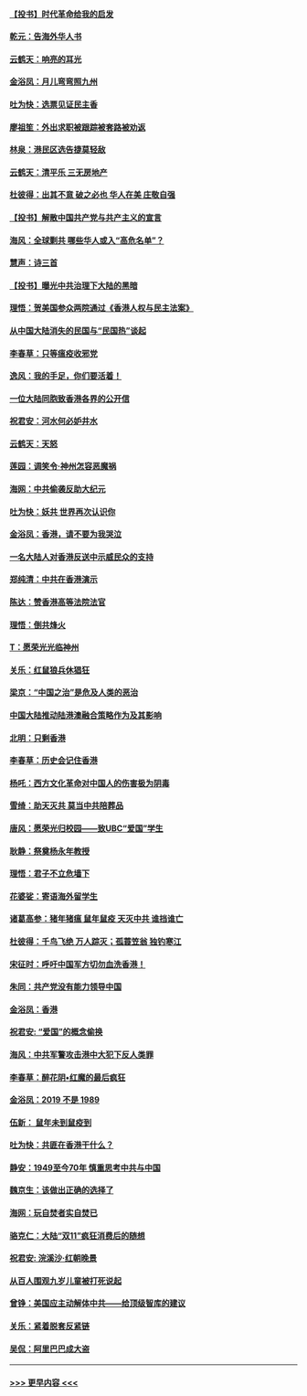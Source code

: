 #### [【投书】时代革命给我的启发](../pages/nsc993/n11684287.md?t=11281444) 
#### [乾元：告海外华人书](../pages/nsc993/n11684044.md?t=11281444) 
#### [云鹤天：响亮的耳光](../pages/nsc993/n11684254.md?t=11281444) 
#### [金浴凤：月儿弯弯照九州](../pages/nsc993/n11684231.md?t=11281444) 
#### [吐为快：选票见证民主香](../pages/nsc993/n11684206.md?t=11281444) 
#### [廖祖笙：外出求职被跟踪被套路被劝返](../pages/nsc993/n11683874.md?t=11281444) 
#### [林泉：港民区选告捷莫轻敌](../pages/nsc993/n11683930.md?t=11281444) 
#### [云鹤天：清平乐 三无房地产](../pages/nsc993/n11681521.md?t=11281444) 
#### [杜彼得：出其不意 破之必也 华人在美 庄敬自强](../pages/nsc993/n11679554.md?t=11281444) 
#### [【投书】解散中国共产党与共产主义的宣言](../pages/nsc993/n11679177.md?t=11281444) 
#### [海风：全球剿共 哪些华人或入“高危名单”？](../pages/nsc993/n11678617.md?t=11281444) 
#### [慧声：诗三首](../pages/nsc993/n11678848.md?t=11281444) 
#### [【投书】曝光中共治理下大陆的黑暗](../pages/nsc993/n11678674.md?t=11281444) 
#### [理悟：贺美国参众两院通过《香港人权与民主法案》](../pages/nsc993/n11678104.md?t=11281444) 
#### [从中国大陆消失的民国与“民国热”谈起](../pages/nsc993/n11678075.md?t=11281444) 
#### [李春草：只等瘟疫收邪党](../pages/nsc993/n11677308.md?t=11281444) 
#### [逸风：我的手足，你们要活着！](../pages/nsc993/n11676352.md?t=11281444) 
#### [一位大陆同胞致香港各界的公开信](../pages/nsc993/n11675761.md?t=11281444) 
#### [祝君安：河水何必妒井水](../pages/nsc993/n11675746.md?t=11281444) 
#### [云鹤天：天怒](../pages/nsc993/n11675718.md?t=11281444) 
#### [莲园：调笑令‧神州怎容恶魔祸](../pages/nsc993/n11675648.md?t=11281444) 
#### [海网：中共偷袭反助大纪元](../pages/nsc993/n11673515.md?t=11281444) 
#### [吐为快：妖共 世界再次认识你](../pages/nsc993/n11673506.md?t=11281444) 
#### [金浴凤：香港，请不要为我哭泣](../pages/nsc993/n11673248.md?t=11281444) 
#### [一名大陆人对香港反送中示威民众的支持](../pages/nsc993/n11672615.md?t=11281444) 
#### [郑纯清：中共在香港演示](../pages/nsc993/n11670539.md?t=11281444) 
#### [陈达：赞香港高等法院法官](../pages/nsc993/n11669542.md?t=11281444) 
#### [理悟：倒共烽火](../pages/nsc993/n11668844.md?t=11281444) 
#### [T：愿荣光光临神州](../pages/nsc993/n11668421.md?t=11281444) 
#### [关乐：红鼠狼兵休猖狂](../pages/nsc993/n11668378.md?t=11281444) 
#### [梁京：“中国之治”是危及人类的恶治](../pages/nsc993/n11668328.md?t=11281444) 
#### [中国大陆推动陆港澳融合策略作为及其影响](../pages/nsc993/n11668157.md?t=11281444) 
#### [北明：只剩香港](../pages/nsc993/n11668002.md?t=11281444) 
#### [李春草：历史会记住香港](../pages/nsc993/n11667927.md?t=11281444) 
#### [杨吒：西方文化革命对中国人的伤害极为阴毒](../pages/nsc993/n11664521.md?t=11281444) 
#### [雪绮：助天灭共 莫当中共陪葬品](../pages/nsc993/n11662650.md?t=11281444) 
#### [唐风：愿荣光归校园——致UBC“爱国”学生](../pages/nsc993/n11662194.md?t=11281444) 
#### [耿静：祭奠杨永年教授](../pages/nsc993/n11662514.md?t=11281444) 
#### [理悟：君子不立危墙下](../pages/nsc993/n11662172.md?t=11281444) 
#### [花婆娑：寄语海外留学生](../pages/nsc993/n11662121.md?t=11281444) 
#### [诸葛高参：猪年猪瘟 鼠年鼠疫 天灭中共 谁挡谁亡](../pages/nsc993/n11661980.md?t=11281444) 
#### [杜彼得：千鸟飞绝 万人踪灭；孤蓑笠翁 独钓寒江](../pages/nsc993/n11661170.md?t=11281444) 
#### [宋征时：呼吁中国军方切勿血洗香港！](../pages/nsc993/n11415318.md?t=11281444) 
#### [朱同：共产党没有能力领导中国](../pages/nsc993/n11660421.md?t=11281444) 
#### [金浴凤：香港](../pages/nsc993/n11660419.md?t=11281444) 
#### [祝君安: “爱国”的概念偷换](../pages/nsc993/n11659706.md?t=11281444) 
#### [海风：中共军警攻击港中大犯下反人类罪](../pages/nsc993/n11659632.md?t=11281444) 
#### [李春草：醉花阴•红魔的最后疯狂](../pages/nsc993/n11659287.md?t=11281444) 
#### [金浴凤：2019 不是 1989](../pages/nsc993/n11657663.md?t=11281444) 
#### [伍新： 鼠年未到鼠疫到](../pages/nsc993/n11655098.md?t=11281444) 
#### [吐为快：共匪在香港干什么？](../pages/nsc993/n11654891.md?t=11281444) 
#### [静安：1949至今70年 慎重思考中共与中国](../pages/nsc993/n11651244.md?t=11281444) 
#### [魏京生：该做出正确的选择了](../pages/nsc993/n11653084.md?t=11281444) 
#### [海网：玩自焚者实自焚已](../pages/nsc993/n11652423.md?t=11281444) 
#### [骆克仁：大陆“双11”疯狂消费后的随想](../pages/nsc993/n11652305.md?t=11281444) 
#### [祝君安: 浣溪沙·红朝晚景](../pages/nsc993/n11652258.md?t=11281444) 
#### [从百人围观九岁儿童被打死说起](../pages/nsc993/n11651030.md?t=11281444) 
#### [曾铮：美国应主动解体中共——给顶级智库的建议](../pages/nsc993/n11649888.md?t=11281444) 
#### [关乐：紧着脱套反紧链](../pages/nsc993/n11649069.md?t=11281444) 
#### [吴侃：阿里巴巴成大盗](../pages/nsc993/n11645523.md?t=11281444) 

----
#### [ >>> 更早内容 <<< ](../indexes/nsc993-earlier.md)
